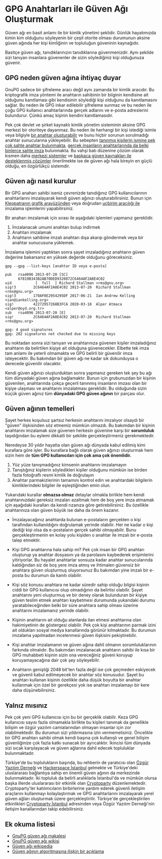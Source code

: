 # GPG Anahtarları ile Güven Ağı Oluşturmak

Güven ağı en basit anlamı ile bir kimlik yönetimi şeklidir. Günlük hayatımızda kimin kim olduğunu söyleyenin bir çeşit otorite olması durumunun aksine güven ağında her kişi kimliğinin ve topluluğun güveninin kaynağıdır.

Basitçe güven ağı, tanıdıklarınızın tanıdıklarına güvenmenizdir. Aynı şekilde sizi tanıyan insanlara güvenenler de sizin söylediğiniz kişi olduğunuza güvenir.

## GPG neden güven ağına ihtiyaç duyar

GnuPG sadece bir şifreleme aracı değil aynı zamanda bir kimlik aracıdır. Bu kriptografik imza yöntemi ile anahtarın sahibinin bir bilginin kendisine ait olduğunu kanıtlaması gibi kendisinin söylediği kişi olduğunu da kanıtlamasını sağlar. Bu neden ile GPG inkar edilebilir şifreleme sunmaz ve bu neden ile çoğu GPG kullanıcı anahtarlarında gerçek adlarını ve e-posta adreslerini bulundurur. Çünkü amaç kişinin kendini kanıtlamasıdır.

Pek çok devlet ve şirket kaynaklı kimlik yönetim sisteminin aksine GPG merkezi bir otoriteye dayanmaz. Bu neden ile herhangi bir kişi istediği isimle veya bilgiyle [bir anahtar oluşturabilir](gpg-anahtar-uretimi.md) ve bunu hiçbir sorunun sorulmadığı anahtar sunucularına yükleyebilir. Bu sebepten [tanınmış kişilerin ismine pek çok sahte anahtar bulunmakta](https://keyserver.ubuntu.com/pks/lookup?search=richard+stallman&fingerprint=on&op=index), [gerçek insanların anahtarlarında da belki binlerce sahte imza](https://keyserver.ubuntu.com/pks/lookup?search=0xF2AD85AC1E42B367&fingerprint=on&op=index) bulunmakta. Bu vahşi batı düzenine çözüm olarak kısmen daha [merkezi sistemler](https://keys.openpgp.org) ve [başkaca güven kaynakları ile desteklenmiş çözümler](wkd.md) önerilmekte ise de güven ağı hala bireyin en güçlü olduğu, en özgürlükçü sistemdir.

## Güven ağı nasıl kurulur

Bir GPG anaharı sahibi iseniz çevrenizde tanıdığınız GPG kullanıcılarının anahtarlarını imzalayarak kendi güven ağınızı oluşturabilirsiniz. Bunun için [Kleopatranın grafik arayüzünden](gui_gpg.md) veya doğrudan [uçbirim aracılığı ile](ucbirim_gpg.md) imzalama işlemlerini yapabilirsiniz.

Bir anaharı imzalamak için sırası ile aşağıdaki işlemleri yapmanız gereklidir.

1. İmzalanacak umumi anahtarı bulup indirmek
2. Anahtarı imzalamak
3. Anahtarın sahibine imzalı anahtarı dışa akarıp göndermek veya bir anahtar sunucusuna yüklemek.

İmzalama işlemini yaptıktan sonra şayet imzaladığınız anahtarın güven değerine bakarsanız en yüksek değerde olduğunu göreceksiniz.

`gpg --gpg --list-keys [anahtar ID veya e-posta]`


```
pub   rsa4096 2013-07-20 [SC]
      67819B343B2AB70DED9320872C6464AF2A8E4C02
uid           [  full  ] Richard Stallman <rms@gnu.org>
sig!3        2C6464AF2A8E4C02 2013-07-20  Richard Stallman <rms@gnu.org>
sig!3        170AF0E2954295DF 2017-06-21  Ian Andrew Kelling <ian@iankelling.org>
sig!         42272957268B3FCA 2020-03-18  Alper Atmaca <alper@oyd.org.tr>
sub   rsa4096 2013-07-20 [E]
sig!         2C6464AF2A8E4C02 2013-07-20  Richard Stallman <rms@gnu.org>

gpg: 4 good signatures
gpg: 202 signatures not checked due to missing keys
```
Bu noktadan sonra sizi tanıyan ve anahtarınıza güvenen kişiler imzaladığınız anahtarın da belirtilen kişiye ait olduğuna güvenecekler. Elbette tek imza tam anlamı ile yeterli olmamakta ve GPG belirli bir güvenilir imza isteyecektir. Bu bakımdan bir güven ağı ne kadar sık dokunduysa o derecede güvenilir olacaktır.

Kendi güven ağınızı oluşturduktan sonra yapmanız gereken tek şey bu ağı tüm dünyadaki güven ağına bağlamaktır. Bunun için grubunuzdan bir kişinin güvenilen, anahtarında çokça geçerli tanınmış insanların imzası olan bir kişiye ulaşması ve anahtarını imzalatması gereklidir. Bu olduğunda sizin küçük güven ağınız tüm **dünyadaki GPG güven ağının** bir parçası olur.

## Güven ağının temelleri

Şayet herkes koşulsuz şartsız herkesin anahtarını imzalıyor olsaydı bir "güven" ilişkisinden söz etmemiz mümkün olmazdı. Bu bakımdan bir kişinin anahtarını imzalamak size güvenen herkesin güvenine karşı bir **sorumluluk** taşıdığından bu eylemi dikkatli bir şekilde gerçekleştirmeniz gerekmektedir.

Neredeyse 30 yıldır hayatta olan güven ağı dünyada kabul edilmiş kimi kurallara göre işler. Bu kurallara bağlı olarak güven ağınızı oluşturmak hem sizin hem de **tüm GPG kullanıcıları için çok ama çok önemlidir.**

1. Yüz yüze tanışmadığınız kimsenin anahtarını imzalamayın
2. Tanıştığınız kişilerin söyledikleri kişiler olduğunu mümkün ise birden fazla fotoğraflı resmi kimlik ile doğrulayın
3. Anahtar parmakizlerinin tamamını kontrol edin ve anahtardaki bilgilerin kimliklerindeki bilgiler ile eşleştiğinden emin olun.

Yukarıdaki kurallar **olmazsa olmaz** detaylar olmakla birlikte hem kendi anahtarınızdaki gereksiz imzaları azaltmak hem de boş yere imza atmamak için aşağıdaki kuralları da kendi rızanıza göre getirebilirsiniz. Bu özellikle anahtarınıza olan güven büyük ise daha da önem kazanır.

* İmzalayacağınız anahtarda bulunan e-postaların gerçekten o kişi tarafından kullanıldığını doğrulamak yerinde olabilir. Her ne kadar o kişi dediği kişi olsa da e-postaların gerçek sahibi olmayabilir. Bunu gerçekleştirmenin en kolay yolu kişiden o anahtar ile imzalı bir e-posta talep etmektir.

* Kişi GPG anahtarına hala sahip mi? Pek çok insan bir GPG anahtarı oluşturup ya anahtar dosyasını ya da parolasını kaybederek erişimlerini yitiriyorlar. Bu hayalet anahtarlar sonsuza kadar anahtar sunucularında kaldığından siz de boş yere imza atmış ve ihtimalen güvensiz bir anahtara güven oluşturmuş oluyorsunuz Bu bakımdan yine imzalı bir e-posta bu durumun da kanıtı olabilir.

* Kişi söz konusu anahtara ne kadar süredir sahip olduğu bilgisi kişinin ciddi bir GPG kullanıcısı olup olmadığının da belirtisi olabilir. Şayet anahtarını yeni oluşturmuş ve bir deney olarak bulunduran bir kişiye güven teslim etmek anahtarı kaybetmesi durumunda yukarıdaki durumu yaratabileceğinden belki bir süre anahtara sahip olması üzerine anahtarını imzalamanız yerinde olabilir.

* Kişinin anahtarını ait olduğu alanlarda ilan etmesi anahtarına olan hakimiyetinin de göstergesi olabilir. Pek çok kişi anahtarının parmak izini ait oldukları sosyal medya kanallarında görünür kılmaktadır. Bu durumun imzalama yapılmadan incelenmesi güven ilişkisini pekiştirebilir.

* Kişi anahtar imzalamanın ve güven ağına dahil olmanın sorumluluklarının farkında olmalıdır. Bu bakımdan imzalanacak anahtarın sahibi ile kısa bir GPG muhabbeti kişinin sizin ona vereceğiniz güveni koruyup koruyamayacağına dair çok şey söyleyebilir.

* Anahtarın genişliği 2048 bit'ten fazla değil ise çok geçmeden eskiyecek ve güvenli kabul edilmeyecek bir anahtar söz konusudur. Şayet bu anahtarı kullanan kişinin özellikle daha düşük boyutta bir anahtar kullanmak için özel bir gerekçesi yok ise anahtarı imzalamayı bir kere daha düşünebilirsiniz.

## Yalnız mısınız

Pek çok yeni GPG kullanıcısı için bu bir gerçeklik olabilir. Keza GPG kullanıcısı sayısı fazla olmamakla birlikte bu kişileri tanımak da genellikle bilişim ve özgür yazılım camialarından olmayan insanlar için zor olabilmektedir. Bu durumun sizi yıldırmasına izin vermemelisiniz. Öncelikle bir GPG anahtarı sahibi olmak kendi başına çok kullanışlı ve genel bilişim güvenliğinize çok fazla katkı sunacak bir ayrıcalıktır. İkincisi tüm dünyada sizi sıcak karşılayacak ve güven ağlarına dahil edecek topluluklar bulunmaktadır.

Türkiye'de bu toplulukların başında, bu rehberin de yaratıcısı olan [Özgür Yazılım Derneği](https://oyd.org.tr) ve [Hackerspace İstanbul](https://hackerspace.ist) gelmekte ve Türkiye'deki uluslararası bağlantıya sahip en önemli güven ağının da merkezinde bulunmaktadır. İki topluluk da belirli aralıklarla İstanbul'da ve mümkün olursa başka illerde uluslararası bir etkinlik olan [Cryptoparty](https:www.cryptoparty.in) düzenlemektedir. Cryptoparty'ler katılımcıların birbirlerine yardım ederek güvenli iletişim araçlarını kullanmayı kolaylaştırmak ve GPG anahtarlarını imzalayarak yerel güven ağları oluşturmak üzere gerçekleştirilir. Türkiye'de gerçekleştirilen etkinlikleri [Cryptoparty İstanbul](https://cryptoparty.istanbul) adresinden veya Özgür Yazılım Derneği'nin iletişim kanallarından takip edebilirsiniz.

## Ek okuma listesi

* [GnuPG güven ağı makalesi](https://www.gnupg.org/gph/en/manual/x547.html)
* [GnuPG güven ağı wikisi](https://wiki.gnupg.org/WebOfTrust)
* [Güven ağı wikipedia](https://en.wikipedia.org/wiki/Web_of_trust)
* [Güven ağının algoritmasına ilişkin bir açıklama](https://security.stackexchange.com/questions/73267/gpg-web-of-trust-level)
